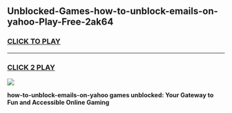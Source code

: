 
## Unblocked-Games-how-to-unblock-emails-on-yahoo-Play-Free-2ak64
<h3>
<a href="https://premium76.site?title=how-to-unblock-emails-on-yahoo&ref=21A">CLICK TO PLAY</a></h3>
<hr>

<h3>
<a href="https://premium76.site?title=how-to-unblock-emails-on-yahoo&ref=21A">CLICK 2 PLAY</a>
  
</h3>

<a href="https://premium76.site?title=how-to-unblock-emails-on-yahoo&ref=21A"><img src="https://clearcache.store/games.png"></a>


**how-to-unblock-emails-on-yahoo games unblocked: Your Gateway to Fun and Accessible Online Gaming**
